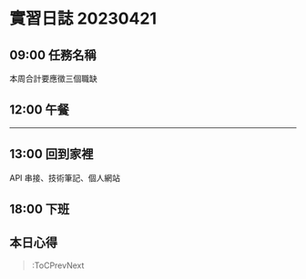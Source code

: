 # 實習日誌 20230421

## 09:00 任務名稱

本周合計要應徵三個職缺

## 12:00 午餐

---

## 13:00 回到家裡

API 串接、技術筆記、個人網站

## 18:00 下班

## 本日心得

> :ToCPrevNext